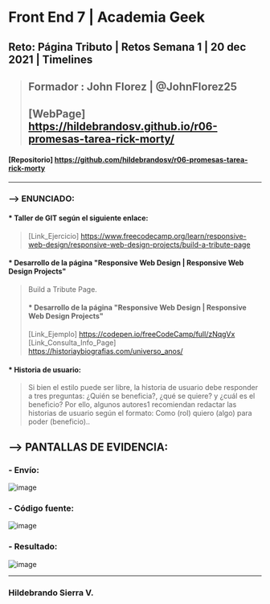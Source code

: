 # Front End 7 | Academia Geek
## Reto: Página Tributo | Retos Semana 1 | 20 dec 2021 | Timelines

> ## Formador : John Florez | @JohnFlorez25
> ## [WebPage] https://hildebrandosv.github.io/r06-promesas-tarea-rick-morty/
#### [Repositorio] https://github.com/hildebrandosv/r06-promesas-tarea-rick-morty
___
### --> ENUNCIADO:
#### * Taller de GIT según el siguiente enlace:
> [Link_Ejercicio] https://www.freecodecamp.org/learn/responsive-web-design/responsive-web-design-projects/build-a-tribute-page
#### * Desarrollo de la página "Responsive Web Design | Responsive Web Design Projects"
> Build a Tribute Page.
> #### * Desarrollo de la página "Responsive Web Design | Responsive Web Design Projects"
> [Link_Ejemplo] https://codepen.io/freeCodeCamp/full/zNqgVx
> [Link_Consulta_Info_Page] https://historiaybiografias.com/universo_anos/

#### * Historia de usuario:
> Si bien el estilo puede ser libre, la historia de usuario debe responder a tres preguntas: ¿Quién se beneficia?, ¿qué se quiere? y ¿cuál es el beneficio? Por ello, algunos autores1​ recomiendan redactar las historias de usuario según el formato: Como (rol) quiero (algo) para poder (beneficio)..


## --> PANTALLAS DE EVIDENCIA:

### - Envío:
![image](https://user-images.githubusercontent.com/73366557/146688527-03be067d-ba2c-44f2-b63f-68d65949661e.png)

### - Código fuente:
![image](https://user-images.githubusercontent.com/73366557/146688222-f0601449-30a0-4a85-a2f7-e6d0a43c5f82.png)

### - Resultado:
![image](https://user-images.githubusercontent.com/73366557/146688191-100be23c-6b85-4c90-a2cf-34975482e0ba.png)

___
### Hildebrando Sierra V.

